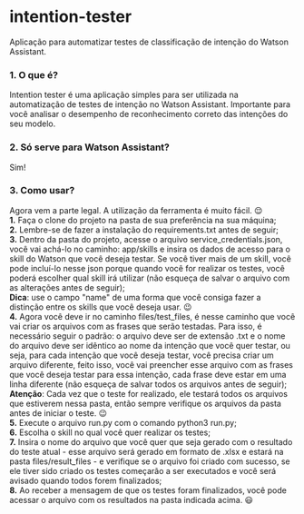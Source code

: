 # intention-tester
Aplicação para automatizar testes de classificação de intenção do Watson Assistant.

### 1. O que é?
Intention tester é uma aplicação simples para ser utilizada na automatização de testes de intenção no Watson Assistant.
Importante para você analisar o desempenho de reconhecimento correto das intenções do seu modelo.

### 2. Só serve para Watson Assistant?
Sim!

### 3. Como usar?
Agora vem a parte legal. A utilização da ferramenta é muito fácil. :relieved:  
**1.** Faça o clone do projeto na pasta de sua preferência na sua máquina;  
**2.** Lembre-se de fazer a instalação do requirements.txt antes de seguir;  
**3.** Dentro da pasta do projeto, acesse o arquivo service_credentials.json, você vai achá-lo no caminho: app/skills e insira os dados de acesso para o skill do Watson que você deseja testar. Se você tiver mais de um skill, você pode incluí-lo nesse json porque quando você for realizar os testes, você poderá escolher qual skill irá utilizar (não esqueça de salvar o arquivo com as alterações antes de seguir);  
**__Dica__**: use o campo "name" de uma forma que você consiga fazer a distinção entre os skills que você deseja usar. :wink:  
**4.** Agora você deve ir no caminho files/test_files, é nesse caminho que você vai criar os arquivos com as frases que serão testadas. Para isso, é necessário seguir o padrão: o arquivo deve ser de extensão .txt e o nome do arquivo deve ser idêntico ao nome da intenção que você quer testar, ou seja, para cada intenção que você deseja testar, você precisa criar um arquivo diferente, feito isso, você vai preencher esse arquivo com as frases que você deseja testar para essa intenção, cada frase deve estar em uma linha diferente (não esqueça de salvar todos os arquivos antes de seguir);  
__**Atenção**__: Cada vez que o teste for realizado, ele testará todos os arquivos que estiverem nessa pasta, então sempre verifique os arquivos da pasta antes de iniciar o teste. :wink:  
**5.** Execute o arquivo run.py com o comando python3 run.py;  
**6.** Escolha o skill no qual você quer realizar os testes;  
**7.** Insira o nome do arquivo que você quer que seja gerado com o resultado do teste atual - esse arquivo será gerado em formato de .xlsx e estará na pasta files/result_files - e verifique se o arquivo foi criado com sucesso, se ele tiver sido criado os testes começarão a ser executados e você será avisado quando todos forem finalizados;  
**8.** Ao receber a mensagem de que os testes foram finalizados, você pode acessar o arquivo com os resultados na pasta indicada acima. :smiley:  

